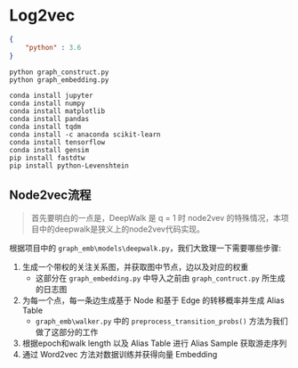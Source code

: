 # Log2vec

```json
{
    "python" : 3.6
}
```

```shell
python graph_construct.py
python graph_embedding.py

```
```shell
conda install jupyter
conda install numpy
conda install matplotlib
conda install pandas
conda install tqdm
conda install -c anaconda scikit-learn
conda install tensorflow
conda install gensim
pip install fastdtw
pip install python-Levenshtein
```

## Node2vec流程
> 首先要明白的一点是，DeepWalk 是 q = 1 时 node2vev 的特殊情况，本项目中的deepwalk是狭义上的node2vev代码实现。

根据项目中的 `graph_emb\models\deepwalk.py`，我们大致理一下需要哪些步骤:
1. 生成一个带权的关注关系图，并获取图中节点，边以及对应的权重
   - 这部分在 `graph_embedding.py` 中导入之前由 `graph_contruct.py` 所生成的日志图
2. 为每一个点，每一条边生成基于 Node 和基于 Edge 的转移概率并生成 Alias Table
   - `graph_emb\walker.py` 中的 `preprocess_transition_probs()` 方法为我们做了这部分的工作
3. 根据epoch和walk length 以及 Alias Table 进行 Alias Sample 获取游走序列
4. 通过 Word2vec 方法对数据训练并获得向量 Embedding